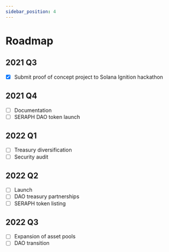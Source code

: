 ```yaml
---
sidebar_position: 4
---
```


# Roadmap

## 2021 Q3

- [x] Submit proof of concept project to Solana Ignition hackathon

## 2021 Q4

- [ ] Documentation
- [ ] SERAPH DAO token launch

## 2022 Q1

- [ ] Treasury diversification
- [ ] Security audit

## 2022 Q2

- [ ] Launch
- [ ] DAO treasury partnerships
- [ ] SERAPH token listing

## 2022 Q3

- [ ] Expansion of asset pools
- [ ] DAO transition
